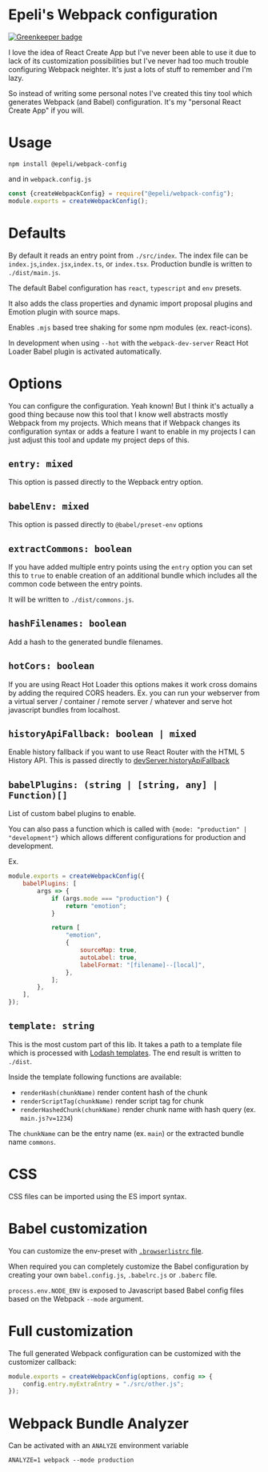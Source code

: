 # Epeli's Webpack configuration

[![Greenkeeper badge](https://badges.greenkeeper.io/epeli/webpack-config.svg)](https://greenkeeper.io/)

I love the idea of React Create App but I've never been able to use it due to
lack of its customization possibilities but I've never had too much trouble
configuring Webpack neighter. It's just a lots of stuff to remember and I'm
lazy.

So instead of writing some personal notes I've created this tiny tool which
generates Webpack (and Babel) configuration. It's my "personal React Create
App" if you will.

# Usage

    npm install @epeli/webpack-config

and in `webpack.config.js`

```js
const {createWebpackConfig} = require("@epeli/webpack-config");
module.exports = createWebpackConfig();
```

# Defaults

By default it reads an entry point from `./src/index`. The index file can be
`index.js`,`index.jsx`,`index.ts`, or `index.tsx`. Production bundle is
written to `./dist/main.js`.

The default Babel configuration has `react`, `typescript` and `env` presets.

It also adds the class properties and dynamic import proposal plugins and
Emotion plugin with source maps.

Enables `.mjs` based tree shaking for some npm modules (ex. react-icons).

In development when using `--hot` with the `webpack-dev-server` React Hot
Loader Babel plugin is activated automatically.

# Options

You can configure the configuration. Yeah known! But I think it's actually a
good thing because now this tool that I know well abstracts mostly Webpack
from my projects. Which means that if Webpack changes its configuration
syntax or adds a feature I want to enable in my projects I can just adjust
this tool and update my project deps of this.

## `entry: mixed`

This option is passed directly to the Wepback entry option.

## `babelEnv: mixed`

This option is passed directly to `@babel/preset-env` options

## `extractCommons: boolean`

If you have added multiple entry points using the `entry` option
you can set this to `true` to enable creation of an additional
bundle which includes all the common code between the entry points.

It will be written to `./dist/commons.js`.

## `hashFilenames: boolean`

Add a hash to the generated bundle filenames.

## `hotCors: boolean`

If you are using React Hot Loader this options makes it work cross domains by
adding the required CORS headers. Ex. you can run your webserver from a
virtual server / container / remote server / whatever and serve hot
javascript bundles from localhost.

## `historyApiFallback: boolean | mixed`

Enable history fallback if you want to use React Router with the HTML 5
History API. This is passed directly to
[devServer.historyApiFallback](https://webpack.js.org/configuration/dev-server/#devserver-historyapifallback)

## `babelPlugins: (string | [string, any] | Function)[]`

List of custom babel plugins to enable.

You can also pass a function which is called with `{mode: "production" | "development"}` which allows different configurations for production and
development.

Ex.

```js
module.exports = createWebpackConfig({
    babelPlugins: [
        args => {
            if (args.mode === "production") {
                return "emotion";
            }

            return [
                "emotion",
                {
                    sourceMap: true,
                    autoLabel: true,
                    labelFormat: "[filename]--[local]",
                },
            ];
        },
    ],
});
```

## `template: string`

This is the most custom part of this lib. It takes a path to a template file
which is processed with [Lodash
templates](https://lodash.com/docs/4.17.10#template). The end result is
written to `./dist`.

Inside the template following functions are available:

-   `renderHash(chunkName)` render content hash of the chunk
-   `renderScriptTag(chunkName)` render script tag for chunk
-   `renderHashedChunk(chunkName)` render chunk name with hash query (ex. `main.js?v=1234`)

The `chunkName` can be the entry name (ex. `main`) or the extracted bundle
name `commons`.

# CSS

CSS files can be imported using the ES import syntax.

# Babel customization

You can customize the env-preset with [`.browserlistrc`
file](https://github.com/browserslist/browserslist).

When required you can completely customize the Babel configuration by
creating your own `babel.config.js`, `.babelrc.js` or `.baberc` file.

`process.env.NODE_ENV` is exposed to Javascript based Babel config files
based on the Webpack `--mode` argument.

# Full customization

The full generated Webpack configuration can be customized with the
customizer callback:

```js
module.exports = createWebpackConfig(options, config => {
    config.entry.myExtraEntry = "./src/other.js";
});
```

# Webpack Bundle Analyzer

Can be activated with an `ANALYZE` environment variable

    ANALYZE=1 webpack --mode production
